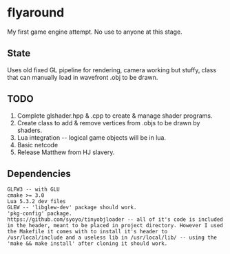 # flyaround
My first game engine attempt. No use to anyone at this stage.

## State
Uses old fixed GL pipeline for rendering, camera working but stuffy, class that can manually load in wavefront .obj to be drawn.

## TODO
1. Complete glshader.hpp & .cpp to create & manage shader programs.
2. Create class to add & remove vertices from .objs to be drawn by shaders.
3. Lua integration -- logical game objects will be in lua.
4. Basic netcode
5. Release Matthew from HJ slavery.

## Dependencies
	GLFW3 -- with GLU
	cmake >= 3.0
	Lua 5.3.2 dev files
	GLEW -- 'libglew-dev' package should work.
	'pkg-config' package.
	https://github.com/syoyo/tinyobjloader -- all of it's code is included in the header, meant to be placed in project directory. However I used the Makefile it comes with to install it's header to /usr/local/include and a useless lib in /usr/local/lib/ -- using the 'make && make install' after cloning it should work.
